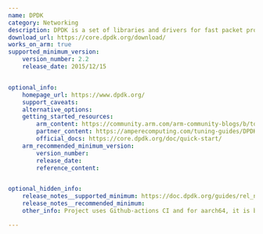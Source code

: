 ```yaml
---
name: DPDK
category: Networking
description: DPDK is a set of libraries and drivers for fast packet processing.
download_url: https://core.dpdk.org/download/
works_on_arm: true
supported_minimum_version:
    version_number: 2.2
    release_date: 2015/12/15


optional_info:
    homepage_url: https://www.dpdk.org/
    support_caveats:
    alternative_options:
    getting_started_resources:
        arm_content: https://community.arm.com/arm-community-blogs/b/tools-software-ides-blog/posts/dpdk-optimization-on-arm
        partner_content: https://amperecomputing.com/tuning-guides/DPDK-setup-and-tuning-guide
        official_docs: https://core.dpdk.org/doc/quick-start/
    arm_recommended_minimum_version:
        version_number:
        release_date:
        reference_content:


optional_hidden_info:
    release_notes__supported_minimum: https://doc.dpdk.org/guides/rel_notes/release_2_2.html
    release_notes__recommended_minimum:
    other_info: Project uses Github-actions CI and for aarch64, it is built through cross-compilation.

---
```

